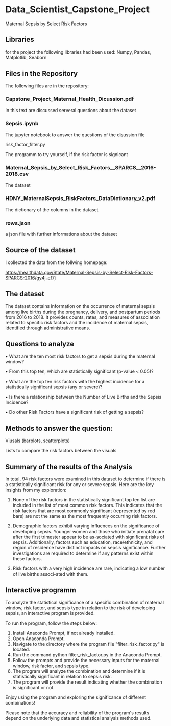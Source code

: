 # Data_Scientist_Capstone_Project
Maternal Sepsis by Select Risk Factors


## Libraries
for the project the following libraries had been used:
Numpy, Pandas, Matplotlib, Seaborn


## Files in the Repository
The following files are in the repository:


### Capstone_Project_Maternal_Health_Dicussion.pdf

In this text are discussed serveral questions about the dataset


### Sepsis.ipynb

The jupyter notebook to answer the questions of the disussion file


risk_factor_filter.py

The programm to try yourself, if the risk factor is signicant


### Maternal_Sepsis_by_Select_Risk_Factors__SPARCS__2016-2018.csv

The dataset


### HDNY_MaternalSepsis_RiskFactors_DataDictionary_v2.pdf

The dictionary of the columns in the dataset


### rows.json

a json file with further informations about the dataset


## Source of the dataset
I collected the data from the follwing homepage:

https://healthdata.gov/State/Maternal-Sepsis-by-Select-Risk-Factors-SPARCS-2016/gy4j-ef7j

## The dataset
The dataset contains information on the occurrence of maternal sepsis among live births during the pregnancy, delivery, and postpartum periods from 2016 to 2018. It provides counts, rates, and measures of association related to specific risk factors and the incidence of maternal sepsis, identified through administrative means.

## Questions to analyze
•	What are the ten most risk factors to get a sepsis during the maternal window?	

•	From this top ten, which are statistically significant (p-value < 0.05)?

•	What are the top ten risk factors with the highest incidence for a statistically significant sepsis (any or severe)?	

•	Is there a relationship between the Number of Live Births and the Sepsis Incidence?

•	Do other Risk Factors have a significant risk of getting a sepsis?


## Methods to answer the question:
Viusals (barplots, scatterplots)

Lists to compare the risk factors between the visuals


## Summary of the results of the Analysis
In total, 94 risk factors were examined in this dataset to determine if there is a statistically significant risk for any or severe sepsis. Here are the key insights from my exploration:

1.	None of the risk factors in the statistically significant top ten list are included in the list of most common risk factors. This indicates that the risk factors that are most commonly significant (represented by red bars) are not the same as the most frequently occurring risk factors.

2.	Demographic factors exhibit varying influences on the significance of developing sepsis. Younger women and those who initiate prenatal care after the first trimester appear to be as-sociated with significant risks of sepsis. Additionally, factors such as education, race/ethnicity, and region of residence have distinct impacts on sepsis significance. Further investigations are required to determine if any patterns exist within these factors.

3.	Risk factors with a very high incidence are rare, indicating a low number of live births associ-ated with them.


## Interactive programm
To analyze the statistical significance of a specific combination of maternal window, risk factor, and sepsis type in relation to the risk of developing sepsis, an interactive program is provided.

To run the program, follow the steps below:

1. Install Anaconda Prompt, if not already installed.
2. Open Anaconda Prompt.
3. Navigate to the directory where the program file "filter_risk_factor.py" is located.
4. Run the command python filter_risk_factor.py in the Anaconda Prompt.
5. Follow the prompts and provide the necessary inputs for the maternal window, risk factor, and sepsis type.
6. The program will analyze the combination and determine if it is statistically significant in relation to sepsis risk.
7. The program will provide the result indicating whether the combination is significant or not.

Enjoy using the program and exploring the significance of different combinations!

Please note that the accuracy and reliability of the program's results depend on the underlying data and statistical analysis methods used.

